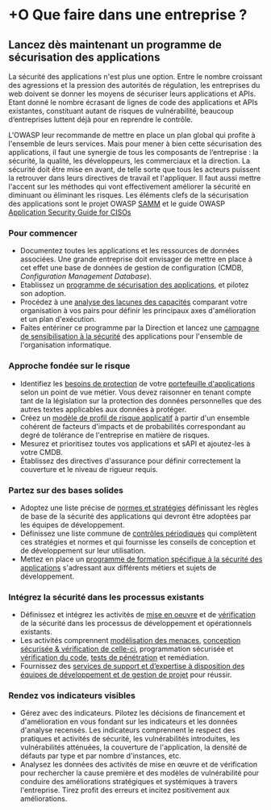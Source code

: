 # +O Que faire dans une entreprise ?

## Lancez dès maintenant un programme de sécurisation des applications

La sécurité des applications n'est plus une option. Entre le nombre croissant des agressions et la pression des autorités de régulation, les entreprises du web doivent se donner les moyens de sécuriser leurs applications et APIs. Etant donné le nombre écrasant de lignes de code des applications et APIs existantes, constituant autant de risques de vulnérabilité, beaucoup d‘entreprises luttent déjà pour en reprendre le contrôle. 

L'OWASP leur recommande de mettre en place un plan global qui profite à l'ensemble de leurs services. Mais pour mener à bien cette sécurisation des applications, il faut une synergie de tous les composants de l‘entreprise : la sécurité, la qualité, les développeurs, les commerciaux et la direction. La sécurité doit être mise en avant, de telle sorte que tous les acteurs puissent la retrouver dans leurs directives de travail et l'appliquer. Il faut aussi mettre l'accent sur les méthodes qui vont effectivement améliorer la sécurité en diminuant ou éliminant les risques. Les éléments clefs de la sécurisation des applications sont le projet OWASP [SAMM](https://www.owasp.org/index.php/OWASP_SAMM_Project) et le guide OWASP [Application Security Guide for CISOs](https://www.owasp.org/index.php/Application_Security_Guide_For_CISOs)

### Pour commencer

* Documentez toutes les applications et les ressources de données associées. Une grande entreprise doit envisager de mettre en place à cet effet une base de données de gestion de configuration (CMDB, _Configuration Management Database_).
* Etablissez un [programme de sécurisation des applications](https://www.owasp.org/index.php/SAMM_-_Strategy_&_Metrics_-_1), et pilotez son adoption.
* Procédez à une [analyse des lacunes des capacités](https://www.owasp.org/index.php/SAMM_-_Strategy_&_Metrics_-_3) comparant votre organisation à vos pairs pour définir les principaux axes d'amélioration et un plan d'exécution.
* Faites entériner ce programme par la Direction et lancez une [campagne de sensibilisation à la sécurité](https://www.owasp.org/index.php/SAMM_-_Education_&_Guidance_-_1) des applications pour l'ensemble de l'organisation informatique.

### Approche fondée sur le risque

* Identifiez les [besoins de protection](https://www.owasp.org/index.php/SAMM_-_Strategy_&_Metrics_-_2) de votre [portefeuille d'applications](https://www.owasp.org/index.php/SAMM_-_Strategy_&_Metrics_-_2) selon un point de vue métier. Vous devez raisonner en tenant compte tant de la législation sur la protection des données personnelles que des autres textes applicables aux données à protéger.
* Créez un [modèle de profil de risque applicatif](https://www.owasp.org/index.php/OWASP_Risk_Rating_Methodology) à partir d'un ensemble cohérent de facteurs d'impacts et de probabilités correspondant au degré de tolérance de l'entreprise en matière de risques.
* Mesurez et prioritisez toutes vos applications et sAPI et ajoutez-les à votre CMDB.
* Établissez des directives d'assurance pour définir correctement la couverture et le niveau de rigueur requis.

### Partez sur des bases solides

* Adoptez une liste précise de [normes et stratégies](https://www.owasp.org/index.php/SAMM_-_Policy_&_Compliance_-_2) définissant les règles de base de la sécurité des applications qui devront être adoptées par les équipes de développement.
* Définissez une liste commune de [contrôles périodiques](https://www.owasp.org/index.php/OWASP_Security_Knowledge_Framework) qui complètent ces stratégies et normes et qui fournisse les conseils de conception et de développement sur leur utilisation.
* Mettez en place un [programme de formation spécifique à la sécurité des applications](https://www.owasp.org/index.php/SAMM_-_Education_&_Guidance_-_2) s'adressant aux différents métiers et sujets de développement.

### Intégrez la sécurité dans les processus existants

* Définissez et intégrez les activités de [mise en oeuvre](https://www.owasp.org/index.php/SAMM_-_Construction) et de [vérification](https://www.owasp.org/index.php/SAMM_-_Verification) de la sécurité dans les processus de développement et opérationnels existants. 
* Les activités comprennent [modélisation des menaces](https://www.owasp.org/index.php/SAMM_-_Threat_Assessment_-_1), [conception sécurisée & vérification de celle-ci](https://www.owasp.org/index.php/SAMM_-_Design_Review_-_1), programmation sécurisée et [vérification du code](https://www.owasp.org/index.php/SAMM_-_Code_Review_-_1), [tests de pénétration](https://www.owasp.org/index.php/SAMM_-_Security_Testing_-_1) et remédiation.
* Fournissez des [services de support et d’expertise à disposition des équipes de développement et de gestion de projet](https://www.owasp.org/index.php/SAMM_-_Education_&_Guidance_-_3) pour réussir.

### Rendez vos indicateurs visibles

* Gérez avec des indicateurs. Pilotez les décisions de financement et d'amélioration en vous fondant sur les indicateurs et les données d'analyse recensés. Les indicateurs comprennent le respect des pratiques et activités de sécurité, les vulnérabilités introduites, les vulnérabilités atténuées, la couverture de l'application, la densité de défauts par type et par nombre d'instances, etc.
* Analysez les données des activités de mise en œuvre et de vérification pour rechercher la cause première et des modèles de vulnérabilité pour conduire des améliorations stratégiques et systémiques à travers l'entreprise. Tirez profit des erreurs et incitez positivement aux améliorations.

